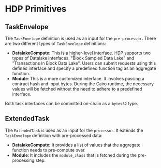 # HDP Primitives

## TaskEnvelope

The `TaskEnvelope` definition is used as an input for the `pre-processor`. There are two different types of `TaskEnvelope` definitions:

- **DatalakeCompute**: This is a higher-level interface. HDP supports two types of Datalake interfaces: "Block Sampled Data Lake" and "Transactions In Block Data Lake". Users can submit requests using this defined interface and specify a predefined function tag as an aggregate function.
- **Module**: This is a more customized interface. It involves passing a contract hash and input bytes. During the Cairo runtime, the necessary values will be fetched without the need to adhere to a predefined interface.

Both task interfaces can be committed on-chain as a `bytes32` type.

## ExtendedTask

The `ExtendedTask` is used as an input for the `processor`. It extends the `TaskEnvelope` definition with pre-processed data:

- **DatalakeCompute**: It provides a list of values that the aggregate function needs to pre-compute over.
- **Module**: It includes the `module_class` that is fetched during the pre-processing step.
